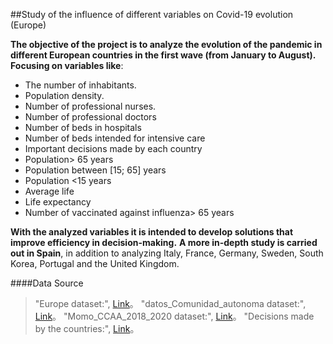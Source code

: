 ##Study of the influence of different variables on Covid-19 evolution (Europe)

**The objective of the project is to analyze the evolution of the pandemic in different European countries in the first wave (from January to August). Focusing on variables like**:
- The number of inhabitants.
- Population density.
- Number of professional nurses.
- Number of professional doctors
- Number of beds in hospitals
- Number of beds intended for intensive care
- Important decisions made by each country
- Population> 65 years
- Population between [15; 65] years
- Population <15 years
- Average life
- Life expectancy
- Number of vaccinated against influenza> 65 years

**With the analyzed variables it is intended to develop solutions that improve efficiency in decision-making.**
**A more in-depth study is carried out in Spain**, in addition to analyzing Italy, France, Germany, Sweden, South Korea, Portugal and the United Kingdom.

####Data Source
                    
> "Europe dataset:", [Link](https://github.com/CSSEGISandData/COVID-19)。
> "datos_Comunidad_autonoma dataset:", [Link](https://cnecovid.isciii.es/covid19/)。
> "Momo_CCAA_2018_2020 dataset:", [Link](https://momo.isciii.es/public/momo/dashboard/momo_dashboard.html/MoMo/Paginas/Informes-MoMo-2020.aspx)。
> "Decisions made by the countries:", [Link](https://www.covid19healthsystem.org/searchandcompare.aspx)。